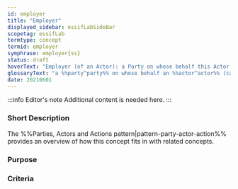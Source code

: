 ```yaml
---
id: employer
title: "Employer"
displayed_sidebar: essifLabSideBar
scopetag: essifLab
termtype: concept
termid: employer
symphrase: employer{ss}
status: draft
hoverText: "Employer (of an Actor): a Party on whose behalf this Actor (called an Employee of that Party) might execute Actions."
glossaryText: "a %%party^party%% on whose behalf an %%actor^actor%% (called an %%employee^employee%% of that %%party^party%%) might execute %%actions^action%%."
date: 20210601
---
```


:::info Editor's note
Additional content is needed here.
:::

### Short Description

The %%Parties, Actors and Actions pattern|pattern-party-actor-action%% provides an overview of how this concept fits in with related concepts.

### Purpose

### Criteria
